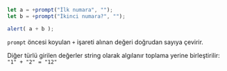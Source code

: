 

```js run demo
let a = +prompt("İlk numara", "");
let b = +prompt("İkinci numara?", "");

alert( a + b );
```
`prompt` öncesi koyulan `+` işareti alınan değeri doğrudan sayıya çevirir.

Diğer türlü girilen değerler string olarak algılanır toplama yerine birleştirilir: `"1" + "2" = "12"`